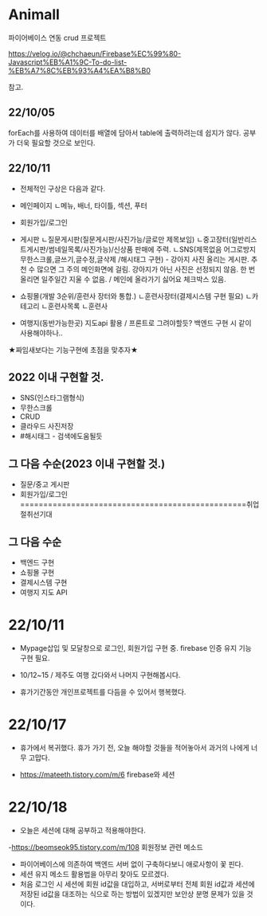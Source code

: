 # Animall
파이어베이스 연동 crud 프로젝트

https://velog.io/@chchaeun/Firebase%EC%99%80-Javascript%EB%A1%9C-To-do-list-%EB%A7%8C%EB%93%A4%EA%B8%B0

참고.

## 22/10/05
forEach를 사용하여 데이터를 배열에 담아서 table에 출력하려는데 쉽지가 않다.
공부가 더욱 필요할 것으로 보인다.

## 22/10/11
- 전체적인 구상은 다음과 같다.

- 메인페이지
ㄴ메뉴, 배너, 타이틀, 섹션, 푸터

- 회원가입/로그인

- 게시판
ㄴ질문게시판(질문게시판/사진가능/글로만 제목보임)
ㄴ중고장터(일반리스트게시판/썸네일목록/사진가능)/신상품 판매에 주력.
ㄴSNS(제목없음 어그로방지 무한스크롤,글쓰기,글수정,글삭제 /해시태그 구현) - 강아지 사진 올리는 게시판. 추천 수 많으면 그 주의 메인화면에 걸림. 강아지가 아닌 사진은 선정되지 않음. 한 번 올리면 일주일간 지울 수 없음. / 메인에 올라가기 싫어요 체크박스 있음.

- 쇼핑몰(개발 3순위/훈련사 장터와 통합.)
ㄴ훈련사장터(결제시스템 구현 필요)
ㄴ카테고리
ㄴ훈련사목록
ㄴ훈련사

- 여행지(동반가능한곳)
지도api 활용 / 프론트로 그려야할듯? 백엔드 구현 시 같이 사용해야하나..

★짜임새보다는 기능구현에 초점을 맞추자★

## 2022 이내 구현할 것.
- SNS(인스타그램형식)
- 무한스크롤
- CRUD
- 클라우드 사진저장
- #해시태그 - 검색에도움될듯

## 그 다음 수순(2023 이내 구현할 것.)
- 질문/중고 게시판
- 회원가입/로그인
=================================================취업절취선기대
## 그 다음 수순
- 백엔드 구현
- 쇼핑몰 구현
- 결제시스템 구현
- 여행지 지도 API


# 22/10/11
- Mypage삽입 및 모달창으로 로그인, 회원가입 구현 중. firebase 인증 유지 기능 구현 필요.

- 10/12~15 / 제주도 여행 갔다와서 나머지 구현해봅시다.

- 휴가기간동안 개인프로젝트를 다듬을 수 있어서 행복했다.

# 22/10/17
- 휴가에서 복귀했다. 휴가 가기 전, 오늘 해야할 것들을 적어놓아서 과거의 나에게 너무 고맙다.

- https://mateeth.tistory.com/m/6 firebase와 세션

# 22/10/18
- 오늘은 세션에 대해 공부하고 적용해야한다.

-https://beomseok95.tistory.com/m/108 회원정보 관련 메소드 

- 파이어베이스에 의존하여 백엔드 서버 없이 구축하다보니 애로사항이 꽃 핀다.
- 세션 유지 메소드 활용법을 아무리 찾아도 모르겠다.
- 처음 로그인 시 세션에 회원 id값을 대입하고, 서버로부터 전체 회원 id값과 세션에 저장된 id값을 대조하는 식으로 하는 방법이 있겠지만 보안상 분명 문제가 있을 것이다.
